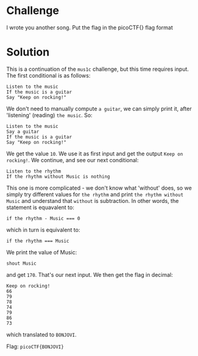 # Challenge
I wrote you another song. Put the flag in the picoCTF{} flag format

# Solution
This is a continuation of the `mus1c` challenge, but this time requires input. The first conditional is as follows:
```
Listen to the music             
If the music is a guitar                  
Say "Keep on rocking!"    
```
We don't need to manually compute `a guitar`, we can simply print it, after 'listening' (reading) `the music`. So:
```
Listen to the music   
Say a guitar          
If the music is a guitar                  
Say "Keep on rocking!"    
```
We get the value `10`. We use it as first input and get the output `Keep on rocking!`. We continue, and see our next conditional:
```
Listen to the rhythm
If the rhythm without Music is nothing
```
This one is more complicated - we don't know what 'without' does, so we simply try different values for `the rhythm` and print `the rhythm without Music` and understand that `without` is subtraction. In other words, the statement is equavalent to:
```
if the rhythm - Music === 0
```
which in turn is equivalent to:
```
if the rhythm === Music
```
We print the value of Music:
```
shout Music
```
and get `170`. That's our next input. We then get the flag in decimal:
```
Keep on rocking!
66
79
78
74
79
86
73
```
which translated to `BONJOVI`.

Flag: `picoCTF{BONJOVI}`

